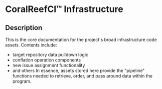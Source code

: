 # CoralReefCI&trade; Infrastructure

## Description

This is the core documentation for the project's broad infrastructure code
assets. Contents include:  
- target repository data pulldown logic
- conflation operation components
- new issue assignment functionality
- and others
In essence, assets stored here provide the "pipeline" functions needed to
retrieve, order, and pass around data within the program.  
